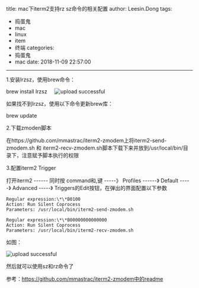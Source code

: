 title: mac下iterm2支持rz sz命令的相关配置
author: Leesin.Dong
tags:
  - 捣蛋鬼
  - mac
  - linux
  - item
  - 终端
categories:
  - 捣蛋鬼
  - mac
date: 2018-11-09 22:57:00
---
1.安装lrzsz，使用brew命令：


 
brew install lrzsz
    
![upload successful](/images/my_blog_131.png)

如果找不到lrzsz，使用以下命令更新brew库：


 
brew update
 

2.下载zmoden脚本

在https://github.com/mmastrac/iterm2-zmodem上将iterm2-send-zmodem.sh 和 iterm2-recv-zmodem.sh脚本下载下来并放到/usr/local/bin/目录下，注意赋予脚本执行的权限

3.配置iterm2 Trigger

打开iterm2 ------  同时按 command和,键 -----》 Profiles ------》  Default -----》 Advanced -----》 Triggers的Edit按钮，在弹出的界面配置以下参数



    Regular expression:\*\*B0100
    Action: Run Silent Coprocess
    Parameters: /usr/local/bin/iterm2-send-zmodem.sh

    Regular expression:\*\*B00000000000000
    Action: Run Silent Coprocess
    Parameters: /usr/local/bin/iterm2-recv-zmodem.sh
如图：


![upload successful](/images/my_blog_132.png)

然后就可以使用sz和rz命令了

参考：https://github.com/mmastrac/iterm2-zmodem中的readme
